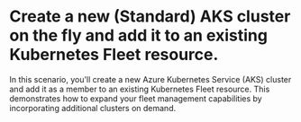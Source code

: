 # Create a new (Standard) AKS cluster on the fly and add it to an existing Kubernetes Fleet resource.

In this scenario, you'll create a new Azure Kubernetes Service (AKS) cluster and add it as a member to an existing Kubernetes Fleet resource. This demonstrates how to expand your fleet management capabilities by incorporating additional clusters on demand.

